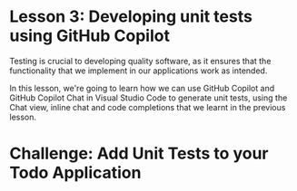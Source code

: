 # Lesson 3: Developing unit tests using GitHub Copilot

Testing is crucial to developing quality software, as it ensures that the functionality that we implement in our applications work as intended.

In this lesson, we're going to learn how we can use GitHub Copilot and GitHub Copilot Chat in Visual Studio Code to generate unit tests, using the Chat view, inline chat and code completions that we learnt in the previous lesson.

# Challenge: Add Unit Tests to your Todo Application